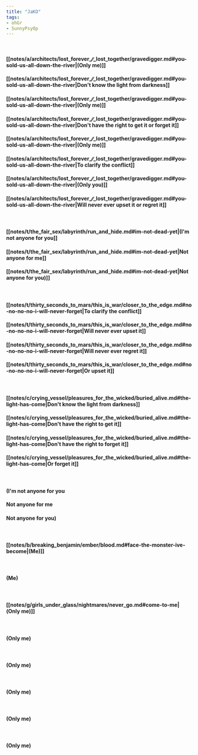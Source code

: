 ```yaml
---
title: "JaKO"
tags:
- ohGr
- SunnyPsyOp
---
```

&nbsp;
#### [[notes/a/architects/lost_forever_∕∕_lost_together/gravedigger.md#you-sold-us-all-down-the-river|(Only me)]]
#### [[notes/a/architects/lost_forever_∕∕_lost_together/gravedigger.md#you-sold-us-all-down-the-river|Don't know the light from darkness]]
#### [[notes/a/architects/lost_forever_∕∕_lost_together/gravedigger.md#you-sold-us-all-down-the-river|(Only me)]]
#### [[notes/a/architects/lost_forever_∕∕_lost_together/gravedigger.md#you-sold-us-all-down-the-river|Don't have the right to get it or forget it]]
#### [[notes/a/architects/lost_forever_∕∕_lost_together/gravedigger.md#you-sold-us-all-down-the-river|(Only me)]]
#### [[notes/a/architects/lost_forever_∕∕_lost_together/gravedigger.md#you-sold-us-all-down-the-river|To clarify the conflict]]
#### [[notes/a/architects/lost_forever_∕∕_lost_together/gravedigger.md#you-sold-us-all-down-the-river|(Only you)]]
#### [[notes/a/architects/lost_forever_∕∕_lost_together/gravedigger.md#you-sold-us-all-down-the-river|Will never ever upset it or regret it]]
&nbsp;
#### [[notes/t/the_fair_sex/labyrinth/run_and_hide.md#im-not-dead-yet|(I'm not anyone for you]]
#### [[notes/t/the_fair_sex/labyrinth/run_and_hide.md#im-not-dead-yet|Not anyone for me]]
#### [[notes/t/the_fair_sex/labyrinth/run_and_hide.md#im-not-dead-yet|Not anyone for you)]]
&nbsp;
#### [[notes/t/thirty_seconds_to_mars/this_is_war/closer_to_the_edge.md#no-no-no-no-i-will-never-forget|To clarify the conflict]]
#### [[notes/t/thirty_seconds_to_mars/this_is_war/closer_to_the_edge.md#no-no-no-no-i-will-never-forget|Will never ever upset it]]
#### [[notes/t/thirty_seconds_to_mars/this_is_war/closer_to_the_edge.md#no-no-no-no-i-will-never-forget|Will never ever regret it]]
#### [[notes/t/thirty_seconds_to_mars/this_is_war/closer_to_the_edge.md#no-no-no-no-i-will-never-forget|Or upset it]]
&nbsp;
#### [[notes/c/crying_vessel/pleasures_for_the_wicked/buried_alive.md#the-light-has-come|Don't know the light from darkness]]
#### [[notes/c/crying_vessel/pleasures_for_the_wicked/buried_alive.md#the-light-has-come|Don't have the right to get it]]
#### [[notes/c/crying_vessel/pleasures_for_the_wicked/buried_alive.md#the-light-has-come|Don't have the right to forget it]]
#### [[notes/c/crying_vessel/pleasures_for_the_wicked/buried_alive.md#the-light-has-come|Or forget it]]
&nbsp;
#### (I'm not anyone for you
#### Not anyone for me
#### Not anyone for you)
&nbsp;
#### [[notes/b/breaking_benjamin/ember/blood.md#face-the-monster-ive-become|(Me)]]
&nbsp;
#### (Me)
&nbsp;
#### [[notes/g/girls_under_glass/nightmares/never_go.md#come-to-me|(Only me)]]
&nbsp;
#### (Only me)
&nbsp;
#### (Only me)
&nbsp;
#### (Only me)
&nbsp;
#### (Only me)
&nbsp;
#### (Only me)
